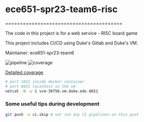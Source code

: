 # ece651-spr23-team6-risc
========================================

The code in this project is for a web service - RISC board game

This project includes CI/CD using Duke's Gitlab and Duke's VM.

Maintainer: ece651-spr23-team6

![pipeline](https://gitlab.oit.duke.edu/mw515/ece651-spr23-team6-risc/badges/master/pipeline.svg)
![coverage](https://gitlab.oit.duke.edu/mw515/ece651-spr23-team6-risc/badges/master/coverage.svg?job=test)

[Detailed coverage](https://mw515.pages.oit.duke.edu/ece651-spr23-team6-risc/dashboard.html)


```bash
# port 1651 inside docker container
# port 6651 localhost in the vm
netcat -N -w 1 vcm-30756.vm.duke.edu 6651
```

### Some useful tips during development
```bash
git push -o ci.skip # not run any CI pipelines on this push
```
